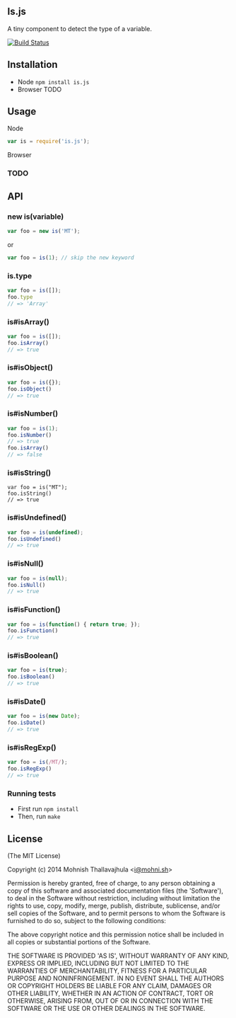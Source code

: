 ## Is.js

A tiny component to detect the type of a variable.

[![Build Status](https://travis-ci.org/mohnish/is.js.svg?branch=master)](https://travis-ci.org/mohnish/is.js)

## Installation

- Node `npm install is.js`
- Browser TODO

## Usage

Node

```js
var is = require('is.js');
```

Browser

### TODO

## API

### new is(variable)

```js
var foo = new is('MT');
```

or

```js
var foo = is(1); // skip the new keyword
```

### is.type

```js
var foo = is([]);
foo.type
// => 'Array'
```

### is#isArray()

```js
var foo = is([]);
foo.isArray()
// => true
```

### is#isObject()

```js
var foo = is({});
foo.isObject()
// => true
```

### is#isNumber()

```js
var foo = is(1);
foo.isNumber()
// => true
foo.isArray()
// => false
```

### is#isString()
```
var foo = is("MT");
foo.isString()
// => true
```

### is#isUndefined()

```js
var foo = is(undefined);
foo.isUndefined()
// => true
```

### is#isNull()

```js
var foo = is(null);
foo.isNull()
// => true
```

### is#isFunction()

```js
var foo = is(function() { return true; });
foo.isFunction()
// => true
```

### is#isBoolean()

```js
var foo = is(true);
foo.isBoolean()
// => true
```

### is#isDate()

```js
var foo = is(new Date);
foo.isDate()
// => true
```

### is#isRegExp()

```js
var foo = is(/MT/);
foo.isRegExp()
// => true
```

### Running tests

- First run `npm install`
- Then, run `make`

## License

(The MIT License)

Copyright (c) 2014 Mohnish Thallavajhula &lt;i@mohni.sh&gt;

Permission is hereby granted, free of charge, to any person obtaining
a copy of this software and associated documentation files (the
'Software'), to deal in the Software without restriction, including
without limitation the rights to use, copy, modify, merge, publish,
distribute, sublicense, and/or sell copies of the Software, and to
permit persons to whom the Software is furnished to do so, subject to
the following conditions:

The above copyright notice and this permission notice shall be
included in all copies or substantial portions of the Software.

THE SOFTWARE IS PROVIDED 'AS IS', WITHOUT WARRANTY OF ANY KIND,
EXPRESS OR IMPLIED, INCLUDING BUT NOT LIMITED TO THE WARRANTIES OF
MERCHANTABILITY, FITNESS FOR A PARTICULAR PURPOSE AND NONINFRINGEMENT.
IN NO EVENT SHALL THE AUTHORS OR COPYRIGHT HOLDERS BE LIABLE FOR ANY
CLAIM, DAMAGES OR OTHER LIABILITY, WHETHER IN AN ACTION OF CONTRACT,
TORT OR OTHERWISE, ARISING FROM, OUT OF OR IN CONNECTION WITH THE
SOFTWARE OR THE USE OR OTHER DEALINGS IN THE SOFTWARE.
